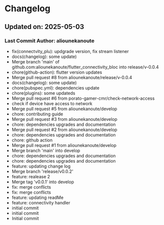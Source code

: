# Changelog

## Updated on: 2025-05-03
### Last Commit Author: aliounekanoute


- fix(connectvity_plu): updgrade version, fix stream listener
- docs(changelog): some update)
- Merge branch 'main' of github.com:aliounekanoute/flutter_connectivity_bloc into release/v-0.0.4
- chore(github-action): flutter version updates
- Merge pull request #8 from aliounekanoute/release/v-0.0.4
- docs(changelog): some update)
- chore(pubspec.yml): dependencies update
- chore(plugins): some updateds
- Merge pull request #6 from porato-gamer-cmr/check-network-access
- check if device have access to network
- Merge pull request #5 from aliounekanoute/develop
- chore: contributing guide
- Merge pull request #3 from aliounekanoute/develop
- chore: dependencies upgrades and documentation
- Merge pull request #2 from aliounekanoute/develop
- chore: dependencies upgrades and documentation
- chore: github action
- Merge pull request #1 from aliounekanoute/develop
- Merge branch 'main' into develop
- chore: dependencies upgrades and documentation
- chore: dependencies upgrades and documentation
- feature: updating change log
- Merge branch 'release/v0.0.2'
- feature: realease 2
- Merge tag 'v0.0.1' into develop
- fix: merge conflicts
- fix: merge conflicts
- feature: updating readMe
- feature: connectivity handler
- initial commit
- initial commit
- Initial commit
